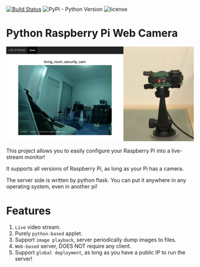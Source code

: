 [![Build Status](https://travis-ci.org/lambdahuang/RaspberryPi-Webcam.svg?branch=master)](https://travis-ci.org/lambdahuang/RaspberryPi-Webcam)
![PyPI - Python Version](https://img.shields.io/pypi/pyversions/Django.svg)
![license](https://img.shields.io/github/license/mashape/apistatus.svg)


# Python Raspberry Pi Web Camera

![Output Example1](https://github.com/lambdahuang/RaspberryPi-Webcam/blob/readme_update/ExampleImages/example1.jpg)

This project allows you to easily configure your Raspberry Pi into a live-stream monitor!

It supports all versions of Raspberry Pi, as long as your Pi has a camera.

The server side is written by python flask. You can put it anywhere in any operating system, even in another pi!

# Features

1. `Live` video stream.
2. Purely `python-based` applet.
3. Support `image playback`, server periodically dump images to files.
4. `Web-based` server, DOES NOT require any client.
5. Support `global deployment`, as long as you have a public IP to run the server!


